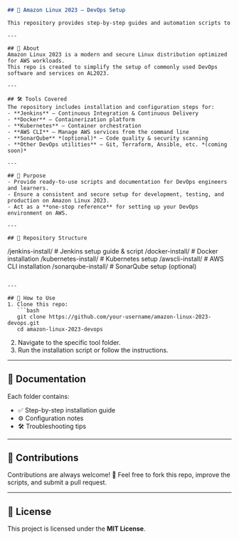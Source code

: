 ````markdown

## 🚀 Amazon Linux 2023 – DevOps Setup  

This repository provides step-by-step guides and automation scripts to install and configure essential DevOps tools on **Amazon Linux 2023**.
````

```
---

## 📌 About  
Amazon Linux 2023 is a modern and secure Linux distribution optimized for AWS workloads.  
This repo is created to simplify the setup of commonly used DevOps software and services on AL2023.  

---

## 🛠️ Tools Covered  
The repository includes installation and configuration steps for:  
- **Jenkins** – Continuous Integration & Continuous Delivery  
- **Docker** – Containerization platform  
- **Kubernetes** – Container orchestration  
- **AWS CLI** – Manage AWS services from the command line  
- **SonarQube** *(optional)* – Code quality & security scanning  
- **Other DevOps utilities** – Git, Terraform, Ansible, etc. *(coming soon)*  

---

## 🎯 Purpose  
- Provide ready-to-use scripts and documentation for DevOps engineers and learners.  
- Ensure a consistent and secure setup for development, testing, and production on Amazon Linux 2023.  
- Act as a **one-stop reference** for setting up your DevOps environment on AWS.  

---

## 📂 Repository Structure  
```

/jenkins-install/      # Jenkins setup guide & script
/docker-install/       # Docker installation
/kubernetes-install/   # Kubernetes setup
/awscli-install/       # AWS CLI installation
/sonarqube-install/    # SonarQube setup (optional)

````

---

## 🚦 How to Use  
1. Clone this repo:  
   ```bash
   git clone https://github.com/your-username/amazon-linux-2023-devops.git
   cd amazon-linux-2023-devops
````

2. Navigate to the specific tool folder.
3. Run the installation script or follow the instructions.

---

## 📖 Documentation

Each folder contains:

* ✅ Step-by-step installation guide
* ⚙️ Configuration notes
* 🛠️ Troubleshooting tips

---

## 🤝 Contributions

Contributions are always welcome! 🎉
Feel free to fork this repo, improve the scripts, and submit a pull request.

---

## 📜 License

This project is licensed under the **MIT License**.
